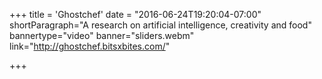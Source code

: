 +++
title = 'Ghostchef'
date = "2016-06-24T19:20:04-07:00"
shortParagraph="A research on artificial intelligence, creativity and food"
bannertype="video"
banner="sliders.webm"
link="http://ghostchef.bitsxbites.com/"

+++
